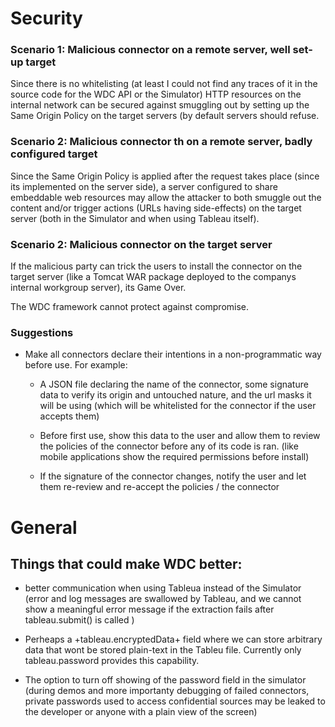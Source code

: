 
# Security


### Scenario 1: Malicious connector on a remote server, well set-up target

Since there is no whitelisting (at least I could not find any traces of
it in the source code for the WDC API or the Simulator) HTTP resources
on the internal network can be secured against smuggling out by setting
up the Same Origin Policy on the target servers (by default servers
should refuse.

### Scenario 2: Malicious connector th on a remote server, badly configured target

Since the Same Origin Policy is applied after the request takes
place (since its implemented on the server side), a server configured
to share embeddable web resources may allow the attacker to both smuggle out
the content and/or trigger actions (URLs having side-effects) on the target
server (both in the Simulator and when using Tableau itself).


### Scenario 2: Malicious connector on the target server

If the malicious party can trick the users to install the connector on
the target server (like a Tomcat WAR package deployed to the companys
internal workgroup server), its Game Over.

The WDC framework cannot protect against compromise.


### Suggestions

- Make all connectors declare their intentions in a non-programmatic
  way before use. For example:

  - A JSON file declaring the name of the connector, some signature data
    to verify its origin and untouched nature, and the url masks it will
    be using (which will be whitelisted for the connector if the user
    accepts them)

  - Before first use, show this data to the user and allow them to
    review the policies of the connector before any of its code is ran.
    (like mobile applications show the required permissions before
    install)

  - If the signature of the connector changes, notify the user and
    let them re-review and re-accept the policies / the connector


# General

## Things that could make WDC better:

- better communication when using Tableua instead of the Simulator (error and
  log messages are swallowed by Tableau, and we cannot show a meaningful error
  message if the extraction fails after tableau.submit() is called )

- Perheaps a +tableau.encryptedData+ field where we can store
  arbitrary data that wont be stored plain-text in the Tableu file.
  Currently only tableau.password provides this capability.

- The option to turn off showing of the password field in the simulator
  (during demos and more importanty debugging of failed connectors,
  private passwords used to access confidential sources may be leaked
  to the developer or anyone with a plain view of the screen)

